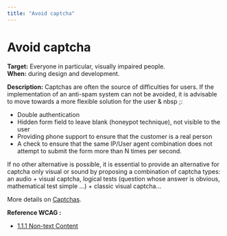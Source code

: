 ```yaml
---
title: "Avoid captcha"
---
```


# Avoid captcha

**Target:** Everyone in particular, visually impaired people.  
**When:** during design and development.

**Description:**
Captchas are often the source of difficulties for users. If the implementation of an anti-spam system can not be avoided, it is advisable to move towards a more flexible solution for the user & nbsp ;:

- Double authentication
- Hidden form field to leave blank (honeypot technique), not visible to the user
- Providing phone support to ensure that the customer is a real person
- A check to ensure that the same <abbr>IP</abbr>/User agent combination does not attempt to submit the form more than N times per second.

If no other alternative is possible, it is essential to provide an alternative for captcha only visual or sound by proposing a combination of captcha types: an audio + visual captcha, logical tests (question whose answer is obvious, mathematical test simple ...) + classic visual captcha…

More details on [Captchas](../../../articles/captcha-accessibility).

**Reference <abbr>WCAG</abbr>&nbsp;:**  
- <a href="https://www.w3.org/TR/WCAG21/#non-text-content">1.1.1 Non-text Content</a>
